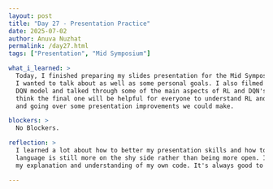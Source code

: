 ```yaml
---
layout: post  
title: "Day 27 - Presentation Practice"  
date: 2025-07-02
author: Anuva Nuzhat  
permalink: /day27.html  
tags: ["Presentation", "Mid Symposium"]  

what_i_learned: >  
  Today, I finished preparing my slides presentation for the Mid Symposium presentation tomorrow. I worked on finishing some literature review
  I wanted to talk about as well as some personal goals. I also filmed the demo video for our team where I showcased my current working Dueling
  DQN model and talked through some of the main aspects of RL and DQN's that were in the code. I had to refilm the video a couple of times but I 
  think the final one will be helpful for everyone to understand RL and DQN's a little bit better. We then ended the day by practicing presenting
  and going over some presentation improvements we could make. 

blockers: >  
  No Blockers.  

reflection: >  
  I learned a lot about how to better my presentation skills and how to improve on them. I'm not too bad on confidence mentally but my body 
  language is still more on the shy side rather than being more open. I also had a lot of fun recording the demo video as I felt like it strengthened
  my explanation and understanding of my own code. It's always good to be able to explain how each of your components come together. 

---
```

